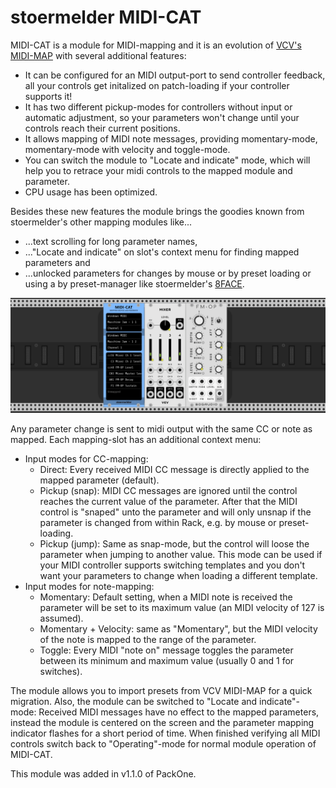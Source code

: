 # stoermelder MIDI-CAT

MIDI-CAT is a module for MIDI-mapping and it is an evolution of [VCV's MIDI-MAP](https://vcvrack.com/manual/Core.html#midi-map) with several additional features:

- It can be configured for an MIDI output-port to send controller feedback, all your controls get initalized on patch-loading if your controller supports it!
- It has two different pickup-modes for controllers without input or automatic adjustment, so your parameters won't change until your controls reach their current positions.
- It allows mapping of MIDI note messages, providing momentary-mode, momentary-mode with velocity and toggle-mode.
- You can switch the module to "Locate and indicate" mode, which will help you to retrace your midi controls to the mapped module and parameter.
- CPU usage has been optimized.

Besides these new features the module brings the goodies known from stoermelder's other mapping modules like...

- ...text scrolling for long parameter names,
- ..."Locate and indicate" on slot's context menu for finding mapped parameters and
- ...unlocked parameters for changes by mouse or by preset loading or using a by preset-manager like stoermelder's [8FACE](./EightFace.md).

![MIDI-CAT Intro](./MidiCat-intro.gif)

Any parameter change is sent to midi output with the same CC or note as mapped. Each mapping-slot has an additional context menu: 

- Input modes for CC-mapping:
    - Direct: Every received MIDI CC message is directly applied to the mapped parameter (default).
    - Pickup (snap): MIDI CC messages are ignored until the control reaches the current value of the parameter. After that the MIDI control is "snaped" unto the parameter and will only unsnap if the parameter is changed from within Rack, e.g. by mouse or preset-loading.
    - Pickup (jump): Same as snap-mode, but the control will loose the parameter when jumping to another value. This mode can be used if your MIDI controller supports switching templates and you don't want your parameters to change when loading a different template.
- Input modes for note-mapping:
    - Momentary: Default setting, when a MIDI note is received the parameter will be set to its maximum value (an MIDI velocity of 127 is assumed).
    - Momentary + Velocity: same as "Momentary", but the MIDI velocity of the note is mapped to the range of the parameter.
    - Toggle: Every MIDI "note on" message toggles the parameter between its minimum and maximum value (usually 0 and 1 for switches).

The module allows you to import presets from VCV MIDI-MAP for a quick migration. Also, the module can be switched to "Locate and indicate"-mode: Received MIDI messages have no effect to the mapped parameters, instead the module is centered on the screen and the parameter mapping indicator flashes for a short period of time. When finished verifying all MIDI controls switch back to "Operating"-mode for normal module operation of MIDI-CAT.

This module was added in v1.1.0 of PackOne.
